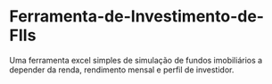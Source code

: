 # Ferramenta-de-Investimento-de-FIIs
Uma ferramenta excel simples de simulação de fundos imobiliários a depender da renda, rendimento mensal e perfil de investidor.
